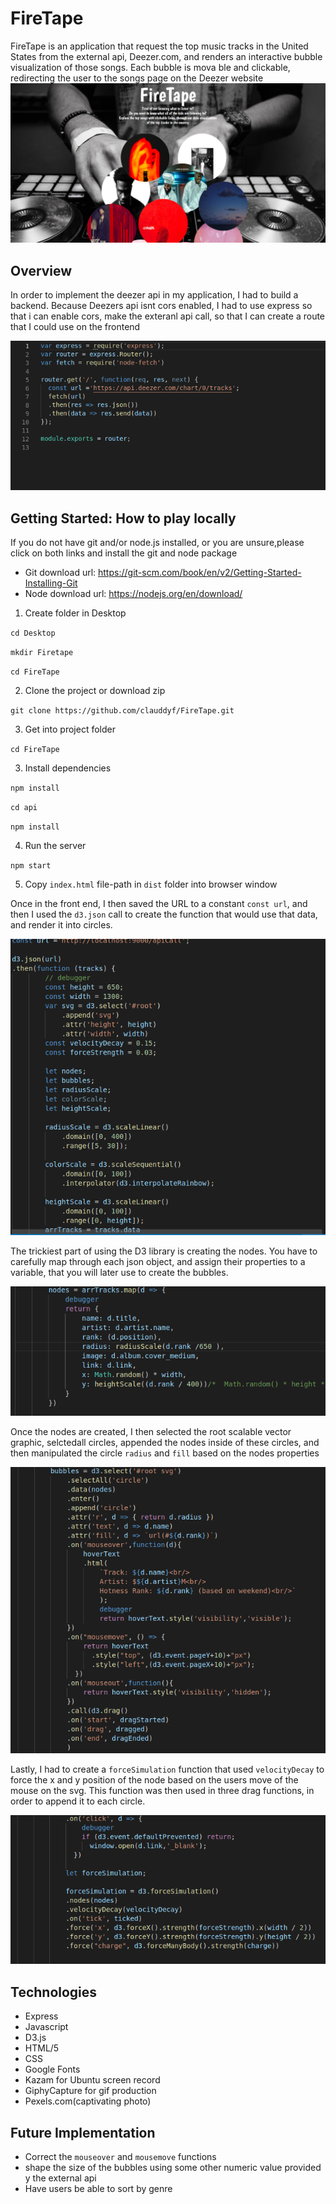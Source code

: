 # FireTape
FireTape is an application that request the top music tracks in the United States from the external api, Deezer.com, and renders an interactive bubble visualization of those songs.
Each bubble is mova ble and clickable, redirecting the user to the songs page on the Deezer website
![](https://github.com/clauddyf/FireTape/blob/master/public/Screenshot%20from%202020-02-17%2015-32-18.png)
## Overview
In order to implement the deezer api in my application, I had to build a backend. Because Deezers api isnt cors enabled, I had to use express so that i can enable cors, make the exteranl api call,
so that I can create a route that I could use on the frontend


![](https://github.com/clauddyf/FireTape/blob/master/public/Screenshot%20from%202020-02-17%2015-02-44.png)


## Getting Started: How to play locally
If you do not have git and/or node.js installed, or you are unsure,please click on both links and install the git and node package
  * Git download url: https://git-scm.com/book/en/v2/Getting-Started-Installing-Git
  * Node download url: https://nodejs.org/en/download/
1. Create folder in Desktop

 `cd Desktop`
 
 `mkdir Firetape`
 
 `cd FireTape`

2. Clone the project or download zip

  `git clone https://github.com/clauddyf/FireTape.git`
  
3. Get into project folder

 `cd FireTape`
  
3. Install dependencies

 `npm install`
 
 `cd api`
 
 `npm install`
 
 
4. Run the server

 `npm start`
 
5. Copy `index.html` file-path in `dist` folder into browser window


Once in the front end, I then saved the URL to a constant `const url`, and then I used the `d3.json` call to create the function that would use that data, and render it into circles.

![](https://github.com/clauddyf/FireTape/blob/master/public/Screenshot%20from%202020-02-17%2015-03-06.png)

The trickiest part of using the D3 library is creating the nodes. You have to carefully map through each json object, and assign their properties to a variable, that you will later use to create the bubbles.

![](https://github.com/clauddyf/FireTape/blob/master/public/Screenshot%20from%202020-02-17%2015-03-24.png)


Once the nodes are created, I then selected the root scalable vector graphic, selctedall circles, appended the nodes inside of these circles, and then manipulated the circle `radius` and `fill` based on 
the nodes properties

![](https://github.com/clauddyf/FireTape/blob/master/public/Screenshot%20from%202020-02-17%2015-03-42.png)

Lastly, I had to create a `forceSimulation` function that used `velocityDecay` to force the x and y position of the node based on the users move of the mouse on the svg.
This function was then used in three drag functions, in order to append it to each circle.

![](https://github.com/clauddyf/FireTape/blob/master/public/Screenshot%20from%202020-02-17%2015-03-56.png)




## Technologies
* Express
* Javascript
* D3.js
* HTML/5
* CSS
* Google Fonts
* Kazam for Ubuntu screen record
* GiphyCapture for gif production
* Pexels.com(captivating photo)

## Future Implementation
* Correct the `mouseover` and `mousemove` functions
* shape the size of the bubbles using some other numeric value provided y the external api
* Have users be able to sort by genre
